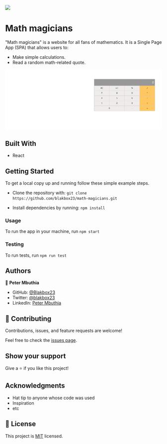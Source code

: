 ![](https://img.shields.io/badge/Microverse-blueviolet)

# Math magicians

"Math magicians" is a website for all fans of mathematics. It is a Single Page App (SPA) that allows users to:

  - Make simple calculations.
  - Read a random math-related quote.

  ![screenshot](./src/assets/Screenshot.png)


## Built With

- React


## Getting Started

To get a local copy up and running follow these simple example steps.
- Clone the repository with:
`git clone https://github.com/blakbox23/math-magicians.git`

- Install dependencies by running:
`npm install`


### Usage
To run the app in your machine, run `npm start`

### Testing
To run tests, run `npm run test`

## Authors

👤 **Peter Mbuthia**

- GitHub: [@Blakbox23](https://github.com/blakbox23)
- Twitter: [@blakbox23](https://twitter.com/blakbox23)
- LinkedIn: [Peter Mbuthia](https://www.linkedin.com/in/peter-mbuthia)



## 🤝 Contributing

Contributions, issues, and feature requests are welcome!

Feel free to check the [issues page](https://github.com/blakbox23/math-magicians/issues).

## Show your support

Give a ⭐️ if you like this project!

## Acknowledgments

- Hat tip to anyone whose code was used
- Inspiration
- etc

## 📝 License

This project is [MIT](./MIT.md) licensed.
